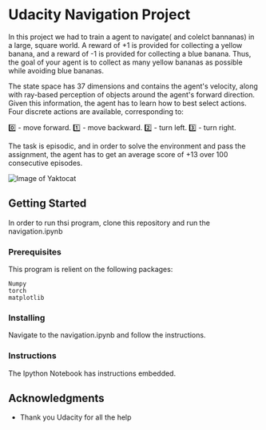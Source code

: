 # Udacity Navigation Project 

In this project we had to train a agent to navigate( and colelct bannanas) in a large, square world. 
A reward of +1 is provided for collecting a yellow banana, and a reward of -1 is provided for collecting a blue banana. Thus, the goal of your agent is to collect as many yellow bananas as possible while avoiding blue bananas.

The state space has 37 dimensions and contains the agent's velocity, along with ray-based perception of objects around the agent's forward direction. Given this information, the agent has to learn how to best select actions. Four discrete actions are available, corresponding to:

0️⃣ - move forward.
1️⃣ - move backward.
2️⃣ - turn left.
3️⃣ - turn right.

The task is episodic, and in order to solve the environment and pass the assignment, the agent has to get an average score of +13 over 100 consecutive episodes.


![Image of Yaktocat](https://s3.amazonaws.com/video.udacity-data.com/topher/2018/June/5b1ab4b0_banana/banana.gif)


## Getting Started

In order to run thsi program, clone this repository and run the navigation.ipynb

### Prerequisites

This program is relient on the following packages:

```
Numpy
torch 
matplotlib
```

### Installing

Navigate to the navigation.ipynb and follow the instructions.


### Instructions

The Ipython Notebook has instructions embedded. 


## Acknowledgments

* Thank you Udacity for all the help
